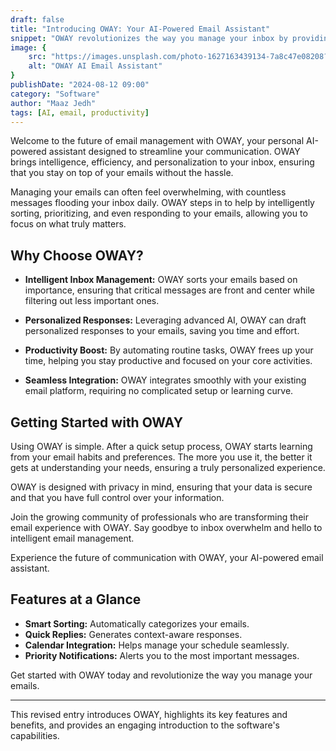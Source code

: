 ```yaml
---
draft: false
title: "Introducing OWAY: Your AI-Powered Email Assistant"
snippet: "OWAY revolutionizes the way you manage your inbox by providing intelligent, efficient, and personalized email assistance."
image: {
    src: "https://images.unsplash.com/photo-1627163439134-7a8c47e08208?&fit=crop&w=430&h=240",
    alt: "OWAY AI Email Assistant"
}
publishDate: "2024-08-12 09:00"
category: "Software"
author: "Maaz Jedh"
tags: [AI, email, productivity]
---
```


Welcome to the future of email management with OWAY, your personal AI-powered assistant designed to streamline your communication. OWAY brings intelligence, efficiency, and personalization to your inbox, ensuring that you stay on top of your emails without the hassle.

Managing your emails can often feel overwhelming, with countless messages flooding your inbox daily. OWAY steps in to help by intelligently sorting, prioritizing, and even responding to your emails, allowing you to focus on what truly matters.

## Why Choose OWAY?

- **Intelligent Inbox Management:** OWAY sorts your emails based on importance, ensuring that critical messages are front and center while filtering out less important ones.
  
- **Personalized Responses:** Leveraging advanced AI, OWAY can draft personalized responses to your emails, saving you time and effort.
  
- **Productivity Boost:** By automating routine tasks, OWAY frees up your time, helping you stay productive and focused on your core activities.

- **Seamless Integration:** OWAY integrates smoothly with your existing email platform, requiring no complicated setup or learning curve.

## Getting Started with OWAY

Using OWAY is simple. After a quick setup process, OWAY starts learning from your email habits and preferences. The more you use it, the better it gets at understanding your needs, ensuring a truly personalized experience.

OWAY is designed with privacy in mind, ensuring that your data is secure and that you have full control over your information.

Join the growing community of professionals who are transforming their email experience with OWAY. Say goodbye to inbox overwhelm and hello to intelligent email management.

Experience the future of communication with OWAY, your AI-powered email assistant.

## Features at a Glance

- **Smart Sorting:** Automatically categorizes your emails.
- **Quick Replies:** Generates context-aware responses.
- **Calendar Integration:** Helps manage your schedule seamlessly.
- **Priority Notifications:** Alerts you to the most important messages.

Get started with OWAY today and revolutionize the way you manage your emails.

---

This revised entry introduces OWAY, highlights its key features and benefits, and provides an engaging introduction to the software's capabilities.